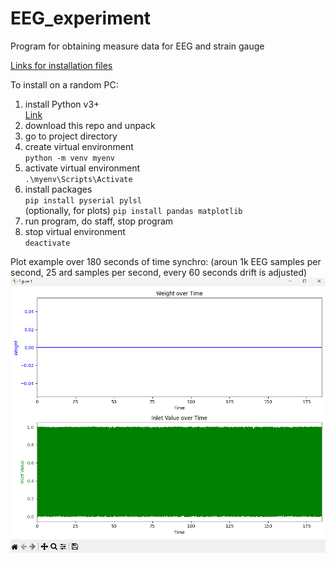 # EEG_experiment
Program for obtaining measure data for EEG and strain gauge


[Links for installation files](https://disk.yandex.ru/d/qwSaNUuUulowKQ)

To install on a random PC:
1) install Python v3+  
        [Link](https://www.python.org/)
3) download this repo and unpack
4) go to project directory
5) create virtual environment  
    `python -m venv myenv`
6) activate virtual environment  
    `.\myenv\Scripts\Activate`
7) install packages  
    `pip install pyserial pylsl`  
    (optionally, for plots) `pip install pandas matplotlib`
8) run program, do staff, stop program
9) stop virtual environment  
    `deactivate`

Plot example over 180 seconds of time synchro:
(aroun 1k EEG samples per second, 25 ard samples per second, every 60 seconds drift is adjusted)
![Alt text](img.png)
